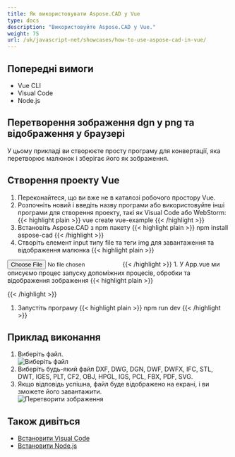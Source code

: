 ```yaml
---
title: Як використовувати Aspose.CAD у Vue
type: docs
description: "Використовуйте Aspose.CAD у Vue."
weight: 75
url: /uk/javascript-net/showcases/how-to-use-aspose-cad-in-vue/
---
```


## Попередні вимоги
- Vue CLI
- Visual Code
- Node.js

## Перетворення зображення dgn у png та відображення у браузері

У цьому прикладі ви створюєте просту програму для конвертації, яка перетворює малюнок і зберігає його як зображення.

## Створення проекту Vue

1. Переконайтеся, що ви вже не в каталозі робочого простору Vue.
1. Розпочніть новий і введіть назву програми або використовуйте інші програми для створення проекту, такі як Visual Code або WebStorm:
{{< highlight plain >}}
vue create vue-example
{{< /highlight >}}
1. Встановіть Aspose.CAD з npm пакету
{{< highlight plain >}}
npm install aspose-cad
{{< /highlight >}}
1. Створіть елемент input типу file та теги img для завантаження та відображення малюнка
{{< highlight plain >}}
<input id="file" type="file">
<img id="image" />
{{< /highlight >}}
1. У App.vue ми описуємо процес запуску допоміжних процесів, обробки та відображення зображення
{{< highlight plain >}}
<script>
import {Drawing, PngOptions} from "aspose-cad";

export default{
  beforeCreate: function () {
    //потрібно для запуску процесу збирання
    let recaptchaScript = document.createElement('script')
    recaptchaScript.setAttribute('src', '/node_modules/aspose-cad/dotnet.js')
    document.head.appendChild(recaptchaScript)

    let dotnet;
  },
  mounted() {
    window.addEventListener('load', this.onWindowLoad)
  },
  methods: {
    async onWindowLoad() {
      
      console.log("завантаження WASM...");
      await dotnet.boot();
      console.log("WASM завантажено");

      document.querySelector('input').addEventListener('change', function() {
            const reader = new FileReader();
            reader.onload = function() {

              let arrayBuffer = this.result;
              let array = new Uint8Array(arrayBuffer);

              // ЗАВАНТАЖИТИ
              let file = Image.load(array);
              console.log(file);

              // ЗБЕРЕГТИ
              let exportedFilePromise = Image.save(array, new PngOptions());
              exportedFilePromise.then(exportedFile => {
                console.log(exportedFile);

                let urlCreator = window.URL || window.webkitURL;
                let blob = new Blob([exportedFile], { type: 'application/octet-stream' });
                let imageUrl = urlCreator.createObjectURL(blob);
                document.querySelector("#image").src = imageUrl;
              });
            }

            reader.readAsArrayBuffer(this.files[0]);
          },
          false);
    },
  },
}
</script>

<template>
  <header>
    <img alt="Логотип Vue" class="logo" src="./assets/logo.svg" width="125" height="125" />
    <p>Приклад aspose.cad для Vue.</p>
  </header>

  <main>
    <input id="file" type="file">
    <br/>
    <img id="image" />
  </main>
</template>

<style scoped>
header {
  line-height: 1.5;
}
main{
  text-align: center;
}

.logo {
  display: block;
  margin: 0 auto 2rem;
}

@media (min-width: 1024px) {
  header {
    display: flex;
    place-items: center;
    padding-right: calc(var(--section-gap) / 2);
  }


  header .wrapper {
    display: flex;
    place-items: flex-start;
    flex-wrap: wrap;
  }
}
</style>
{{< /highlight >}}
1. Запустіть програму
{{< highlight plain >}}
npm run dev
{{< /highlight >}}

## Приклад виконання

1. Виберіть файл.<br>
![Виберіть файл](/cad/_assets/javascript-net/vue/choose-file.png)<br>
1. Виберіть будь-який файл DXF, DWG, DGN, DWF, DWFX, IFC, STL, DWT, IGES, PLT, CF2, OBJ, HPGL, IGS, PCL, FBX, PDF, SVG.
1. Якщо відповідь успішна, файл буде відображено на екрані, і ви зможете його завантажити.<br>
![Перетворити зображення](/cad/_assets/javascript-net/vue/convert-image.png)<br>

## Також дивіться

- [Встановити Visual Code](https://code.visualstudio.com/)
- [Встановити Node.js](https://nodejs.org/en/)
